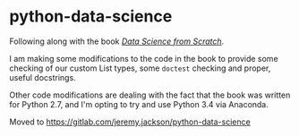 # python-data-science
Following along with the book [_Data Science from Scratch_](http://shop.oreilly.com/product/0636920033400.do).

I am making some modifications to the code in the book to provide some checking of our custom List types, some `doctest` checking and proper, useful docstrings.

Other code modifications are dealing with the fact that the book was written for Python 2.7, and I'm opting to try and use Python 3.4 via Anaconda.


Moved to https://gitlab.com/jeremy.jackson/python-data-science
